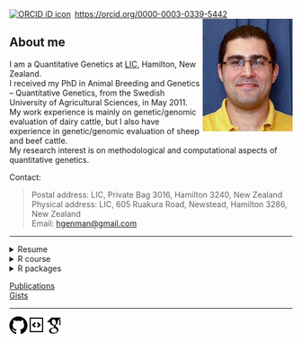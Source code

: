 <div itemscope itemtype="https://schema.org/Person"><a itemprop="sameAs" content="https://orcid.org/0000-0003-0339-5442" href="https://orcid.org/0000-0003-0339-5442" target="orcid.widget" rel="me noopener noreferrer" style="vertical-align:top;"><img src="https://orcid.org/sites/default/files/images/orcid_16x16.png" style="width:1em;margin-right:.5em;" alt="ORCID iD icon">https://orcid.org/0000-0003-0339-5442</a></div>

<img align="right" src="images/mohammad_nilforooshan.jpg">

## About me

I am a Quantitative Genetics at <a href="http://www.lic.co.nz/" target="_blank">LIC</a>, Hamilton, New Zealand.  
I received my PhD in Animal Breeding and Genetics &ndash; Quantitative Genetics, from the Swedish University of Agricultural Sciences, in May 2011.  
My work experience is mainly on genetic/genomic evaluation of dairy cattle, but I also have experience in genetic/genomic evaluation of sheep and beef cattle.  
My research interest is on methodological and computational aspects of quantitative genetics.


Contact:  
> Postal address: LIC, Private Bag 3016, Hamilton 3240, New Zealand  
> Physical address: LIC, 605 Ruakura Road, Newstead, Hamilton 3286, New Zealand  
> Email: [hgenman@gmail.com](mailto:hgenman@gmail.com)

---

<details>
<summary>Resume</summary>

&nbsp;&nbsp;&nbsp;<a href="https://nilforooshan.github.io/resume/" target="_blank">HTML</a><br>
&nbsp;&nbsp;&nbsp;<a href="https://nilforooshan.github.io/resume/resume.pdf" target="_blank">PDF</a>
</details>

<details>
<summary>R course</summary>

&nbsp;&nbsp;&nbsp;<a href="https://nilforooshan.github.io/rmex" target="_blank">Mexico, April 2015</a><br>
&nbsp;&nbsp;&nbsp;&nbsp;&nbsp;&nbsp;<a href="https://nilforooshan.github.io/rreview.html" target="_blank">Code review</a>
</details>

<details>
<summary>R packages</summary>

&nbsp;&nbsp;&nbsp;<a href="https://cran.r-project.org/package=ggroups" target="_blank">ggroups</a><br>
&nbsp;&nbsp;&nbsp;<a href="https://cran.r-project.org/package=mbend" target="_blank">mbend</a><br>
&nbsp;&nbsp;&nbsp;<a href="https://cran.r-project.org/package=pedSimulate" target="_blank">pedSimulate</a>
</details>

[Publications](https://nilforooshan.github.io/resume/publications)   
<a href="https://github.com/nilforooshan/Link-resources/blob/master/README.md" target="_blank">Gists</a>

---

[![GitHub](https://raw.githubusercontent.com/nilforooshan/nilforooshan.github.io/master/images/githubicon.png  "GitHub")](https://github.com/nilforooshan) [![GitHubGist](https://raw.githubusercontent.com/nilforooshan/nilforooshan.github.io/master/images/githubgisticon.png "GitHubGist")](https://gist.github.com/nilforooshan) [![GoogleScholar](https://raw.githubusercontent.com/nilforooshan/nilforooshan.github.io/master/images/google-scholar-logo.png "GoogleScholar")](http://scholar.google.com/citations?hl=en&user=X7avTQgAAAAJ)

